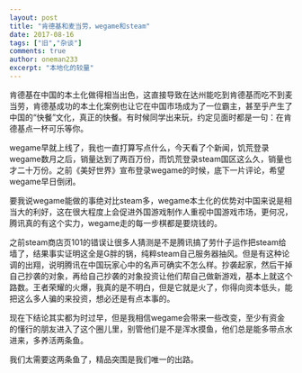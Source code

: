 ```yaml
---
layout: post
title: "肯德基和麦当劳，wegame和steam"
date: 2017-08-16
tags: ["旧","杂谈"]
comments: true
author: oneman233
excerpt: "本地化的较量"
---
```


肯德基在中国的本土化做得相当出色，这直接导致在达州能吃到肯德基而吃不到麦当劳，肯德基成功的本土化案例也让它在中国市场成为了一位霸主，甚至乎产生了中国的“快餐”文化，真正的快餐。有时候同学出来玩，约定见面时都是一句：在肯德基点一杯可乐等你。

wegame早就上线了，我也一直打算写点什么，今天看了个新闻，饥荒登录wegame数月之后，销量达到了两百万份，而饥荒登录steam国区这么久，销量也才二十万份。之前《美好世界》宣布登录wegame的时候，底下一片评论，希望wegame早日倒闭。

要我说wegame能做的事绝对比steam多，wegame本土化的优势对中国来说是相当大的利好，这在很大程度上会促进外国游戏制作人重视中国游戏市场，更何况，腾讯真的有这个实力，wegame走的每一步棋都是要烧钱的。

之前steam商店页101的错误让很多人猜测是不是腾讯搞了劳什子运作把steam给墙了，结果事实证明这全是G胖的锅，纯粹steam自己服务器抽风。但是有这种论调的出翔，说明腾讯在中国玩家心中的名声可确实不怎么样。抄袭起家，然后干掉自己抄袭的对象，再给自己抄袭的对象投资让他们帮自己做新游戏，基本上就这个路数。王者荣耀的火爆，我真的是不明白，但是它就是火了，你得向资本低头，能把这么多人骗的来投资，想必还是有点本事的。

现在下结论其实都为时过早，但是我相信wegame会带来一些改变，至少有资金的懂行的朋友进入了这个圈儿里，别管他们是不是浑水摸鱼，他们总是能多带点水进来，多养活两条鱼。

我们太需要这两条鱼了，精品突围是我们唯一的出路。